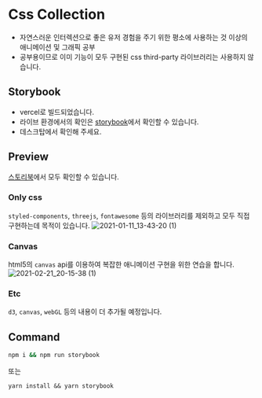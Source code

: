 # Css Collection

- 자연스러운 인터렉션으로 좋은 유저 경험을 주기 위한 평소에 사용하는 것 이상의 애니메이션 및 그래픽 공부
- 공부용이므로 이미 기능이 모두 구현된 css third-party 라이브러리는 사용하지 않습니다.

## Storybook

- vercel로 빌드되었습니다.
- 라이브 환경에서의 확인은 [storybook](https://css-collection-git-main.jungkyuhyun.vercel.app/)에서 확인할 수 있습니다.
- 데스크탑에서 확인해 주세요.


## Preview

[스토리북](https://css-collection-git-main.jungkyuhyun.vercel.app/)에서 모두 확인할 수 있습니다.

### Only css

`styled-components`, `threejs`, `fontawesome` 등의 라이브러리를 제외하고 모두 직접 구현하는데 목적이 있습니다.
![2021-01-11_13-43-20 (1)](https://user-images.githubusercontent.com/42884032/104147787-1ba76880-5413-11eb-8775-1d4639a08b03.gif)

### Canvas

html5의 `canvas` api를 이용하여 복잡한 애니메이션 구현을 위한 연습을 합니다.
![2021-02-21_20-15-38 (1)](https://user-images.githubusercontent.com/42884032/108623346-e6fee600-7481-11eb-8799-5508c089c3e8.gif)


### Etc

`d3`, `canvas`, `webGL` 등의 내용이 더 추가될 예정입니다.



## Command

```bash
npm i && npm run storybook
```

또는

```
yarn install && yarn storybook
```
